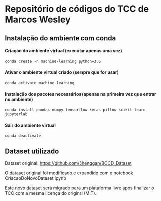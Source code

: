 # Repositório de códigos do TCC de Marcos Wesley


## Instalação do ambiente com conda

#### Criação do ambiente virtual (executar apenas uma vez)
`conda create -n machine-learning python=3.6`

#### Ativar o ambiente virtual criado (sempre que for usar)

`conda activate machine-learning`

#### Instalação dos pacotes necessários (apenas na primeira vez que entrar no ambiente)

`conda install pandas numpy tensorflow keras pillow scikit-learn jupyterlab`

#### Sair do ambiente virtual

`conda deactivate`	


## Dataset utilizado

Dataset original: https://github.com/Shenggan/BCCD_Dataset

O dataset original foi modificado e expandido com o notebook CriacaoDoNovoDataset.ipynb

Este novo dataset será migrado para um plataforma livre após finalizar o TCC com a mesma licença do original (MIT).
